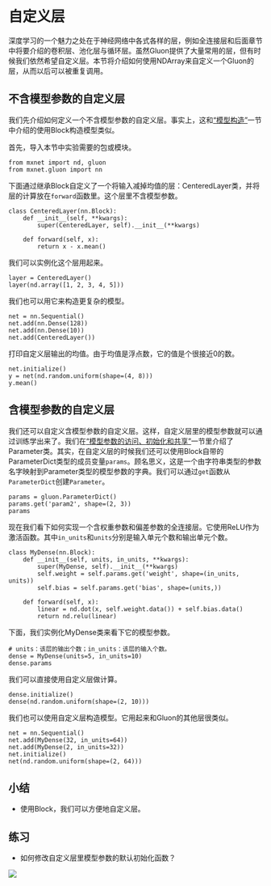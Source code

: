 # 自定义层

深度学习的一个魅力之处在于神经网络中各式各样的层，例如全连接层和后面章节中将要介绍的卷积层、池化层与循环层。虽然Gluon提供了大量常用的层，但有时候我们依然希望自定义层。本节将介绍如何使用NDArray来自定义一个Gluon的层，从而以后可以被重复调用。


## 不含模型参数的自定义层

我们先介绍如何定义一个不含模型参数的自定义层。事实上，这和[“模型构造”](model-construction.md)一节中介绍的使用Block构造模型类似。

首先，导入本节中实验需要的包或模块。

```{.python .input}
from mxnet import nd, gluon
from mxnet.gluon import nn
```

下面通过继承Block自定义了一个将输入减掉均值的层：CenteredLayer类，并将层的计算放在`forward`函数里。这个层里不含模型参数。

```{.python .input  n=1}
class CenteredLayer(nn.Block):
    def __init__(self, **kwargs):
        super(CenteredLayer, self).__init__(**kwargs)

    def forward(self, x):
        return x - x.mean()
```

我们可以实例化这个层用起来。

```{.python .input  n=2}
layer = CenteredLayer()
layer(nd.array([1, 2, 3, 4, 5]))
```

我们也可以用它来构造更复杂的模型。

```{.python .input  n=3}
net = nn.Sequential()
net.add(nn.Dense(128))
net.add(nn.Dense(10))
net.add(CenteredLayer())
```

打印自定义层输出的均值。由于均值是浮点数，它的值是个很接近0的数。

```{.python .input  n=4}
net.initialize()
y = net(nd.random.uniform(shape=(4, 8)))
y.mean()
```

## 含模型参数的自定义层

我们还可以自定义含模型参数的自定义层。这样，自定义层里的模型参数就可以通过训练学出来了。我们在[“模型参数的访问、初始化和共享”](parameters.md)一节里介绍了Parameter类。其实，在自定义层的时候我们还可以使用Block自带的ParameterDict类型的成员变量`params`。顾名思义，这是一个由字符串类型的参数名字映射到Parameter类型的模型参数的字典。我们可以通过`get`函数从`ParameterDict`创建`Parameter`。

```{.python .input  n=7}
params = gluon.ParameterDict()
params.get('param2', shape=(2, 3))
params
```

现在我们看下如何实现一个含权重参数和偏差参数的全连接层。它使用ReLU作为激活函数。其中`in_units`和`units`分别是输入单元个数和输出单元个数。

```{.python .input  n=19}
class MyDense(nn.Block):
    def __init__(self, units, in_units, **kwargs):
        super(MyDense, self).__init__(**kwargs)
        self.weight = self.params.get('weight', shape=(in_units, units))
        self.bias = self.params.get('bias', shape=(units,))

    def forward(self, x):
        linear = nd.dot(x, self.weight.data()) + self.bias.data()
        return nd.relu(linear)
```

下面，我们实例化MyDense类来看下它的模型参数。

```{.python .input}
# units：该层的输出个数；in_units：该层的输入个数。
dense = MyDense(units=5, in_units=10)
dense.params
```

我们可以直接使用自定义层做计算。

```{.python .input  n=20}
dense.initialize()
dense(nd.random.uniform(shape=(2, 10)))
```

我们也可以使用自定义层构造模型。它用起来和Gluon的其他层很类似。

```{.python .input  n=19}
net = nn.Sequential()
net.add(MyDense(32, in_units=64))
net.add(MyDense(2, in_units=32))
net.initialize()
net(nd.random.uniform(shape=(2, 64)))
```

## 小结

* 使用Block，我们可以方便地自定义层。


## 练习

* 如何修改自定义层里模型参数的默认初始化函数？




![](../img/qr_custom-layer.svg)
